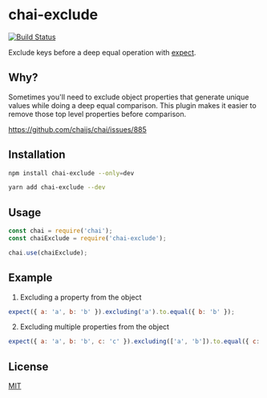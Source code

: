 # chai-exclude

[![Build Status](https://travis-ci.org/mesaugat/chai-exclude.svg?branch=master)](https://travis-ci.org/mesaugat/chai-exclude)

Exclude keys before a deep equal operation with [expect](http://chaijs.com/api/bdd/).

## Why?

Sometimes you'll need to exclude object properties that generate unique values while doing a deep equal comparison. This plugin makes it easier to remove those top level properties before comparison.

https://github.com/chaijs/chai/issues/885

## Installation

```bash
npm install chai-exclude --only=dev
```

```bash
yarn add chai-exclude --dev
```

## Usage

```js
const chai = require('chai');
const chaiExclude = require('chai-exclude');

chai.use(chaiExclude);
```

## Example

1. Excluding a property from the object

```js
expect({ a: 'a', b: 'b' }).excluding('a').to.equal({ b: 'b' });
```

2. Excluding multiple properties from the object

```js
expect({ a: 'a', b: 'b', c: 'c' }).excluding(['a', 'b']).to.equal({ c: 'c' });
```

## License

[MIT](LICENSE)
